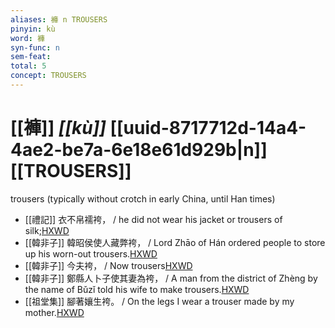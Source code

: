 ```yaml
---
aliases: 褲 n TROUSERS
pinyin: kù
word: 褲
syn-func: n
sem-feat: 
total: 5
concept: TROUSERS 
---
```

# [[褲]] *[[kù]]*  [[uuid-8717712d-14a4-4ae2-be7a-6e18e61d929b|n]] [[TROUSERS]]
trousers (typically without crotch in early China, until Han times)
 - [[禮記]] 衣不帛襦袴， / he did not wear his jacket or trousers of silk;[HXWD](https://hxwd.org/textview.html?location=KR1d0052_tls_012-52a.23)
 - [[韓非子]] 韓昭侯使人藏弊袴， / Lord Zhāo of Hán ordered people to store up his worn-out trousers.[HXWD](https://hxwd.org/textview.html?location=KR3c0005_tls_030-96a.2)
 - [[韓非子]] 今夫袴， / Now trousers[HXWD](https://hxwd.org/textview.html?location=KR3c0005_tls_030-97a.2)
 - [[韓非子]] 鄭縣人卜子使其妻為袴， / A man from the district of Zhèng by the name of Bǔzǐ told his wife to make trousers.[HXWD](https://hxwd.org/textview.html?location=KR3c0005_tls_032-83a.2)
 - [[祖堂集]] 腳著孃生袴。 / On the legs I wear a trouser made by my mother.[HXWD](https://hxwd.org/textview.html?location=KR6q0002_Yan_003-1109a.6)